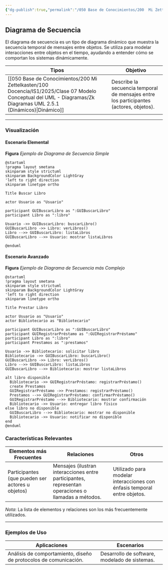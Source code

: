 ```yaml
---
{"dg-publish":true,"permalink":"/050 Base de Conocimientos/200  Mi Zettelkasten/100 Docencia/IS1/2025/Clase 07 Modelo Conceptual del UML - Diagramas/Zk UML Diagrama de Secuencia/","tags":["digitalGarden","modeloConceptualUML"]}
---
```


## Diagrama de Secuencia

El diagrama de secuencia es un tipo de diagrama dinámico que muestra la secuencia temporal de mensajes entre objetos. Se utiliza para modelar interacciones entre objetos en el tiempo, ayudando a entender cómo se comportan los sistemas dinámicamente.

| Tipos                                            | Objetivo                                                                               |
| ------------------------------------------------ | -------------------------------------------------------------------------------------- |
| [[050 Base de Conocimientos/200  Mi Zettelkasten/100 Docencia/IS1/2025/Clase 07 Modelo Conceptual del UML - Diagramas/Zk Diagramas UML 2.5.1 (Dinámicos)\|Dinámico]] | Describe la secuencia temporal de mensajes entre los participantes (actores, objetos). |

----
### Visualización
#### Escenario Elemental
**Figura**
_Ejemplo de Diagrama de Secuencia Simple_
```plantuml
@startuml
!pragma layout smetana
skinparam style strictuml
skinparam BackgroundColor LightGray
'left to right direction
skinparam linetype ortho

Title Buscar Libro

actor Usuario as "Usuario"

participant GUIBuscarLibro as ":GUIBuscarLibro"
participant Libro as ":libro"

Usuario ->> GUIBuscarLibro: buscarLibro()
GUIBuscarLibro ->> Libro: verLibros()
Libro -->> GUIBuscarLibro: listaLibros
GUIBuscarLibro -->> Usuario: mostrar listaLibros

@enduml
```

#### Escenario Avanzado
**Figura**
_Ejemplo de Diagrama de Secuencia más Complejo_
```plantuml
@startuml
!pragma layout smetana
skinparam style strictuml
skinparam BackgroundColor LightGray
'left to right direction
skinparam linetype ortho

Title Prestar Libro

actor Usuario as "Usuario"
actor Bibliotecario as "Bibliotecario"

participant GUIBuscarLibro as ":GUIBuscarLibro"
participant GUIRegistrarPréstamo as ":GUIRegistrarPréstamo"
participant Libro as ":libro"
participant Prestamos as ":prestamos"

Usuario ->> Bibliotecario: solicitar libro
Bibliotecario ->> GUIBuscarLibro: buscarLibro()
GUIBuscarLibro ->> Libro: verLibros()
Libro -->> GUIBuscarLibro: listaLibros
GUIBuscarLibro -->> Bibliotecario: mostrar listaLibros

alt libro disponible
  Bibliotecario ->> GUIRegistrarPréstamo: registrarPréstamo()
  create Prestamos
  GUIRegistrarPréstamo ->> Prestamos: registrarPréstamo()
  Prestamos -->> GUIRegistrarPréstamo: confirmarPréstamo()
  GUIRegistrarPréstamo -->> Bibliotecario: mostrar confirmación
  Bibliotecario ->> Usuario: entregar libro físico
else libro no disponible
  GUIBuscarLibro -->> Bibliotecario: mostrar no disponible
  Bibliotecario ->> Usuario: notificar no disponible
end
@enduml
```

### Características Relevantes

| Elementos más Frecuentes                         | Relaciones                                                                                          | Otros                                                                    |
| ------------------------------------------------ | --------------------------------------------------------------------------------------------------- | ------------------------------------------------------------------------ |
| Participantes (que pueden ser actores u objetos) | Mensajes (ilustran interacciones entre participantes, representan operaciones o llamadas a métodos. | Utilizado para modelar interacciones con énfasis temporal entre objetos. |

_Nota_: La lista de elementos y relaciones son los más frecuentemente utilizados.

----
### Ejemplos de Uso

| Aplicaciones                                                      | Escenarios                                    |
| ----------------------------------------------------------------- | --------------------------------------------- |
| Análisis de comportamiento, diseño de protocolos de comunicación. | Desarrollo de software, modelado de sistemas. |
